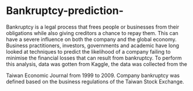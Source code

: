 # Bankruptcy-prediction-
Bankruptcy is a legal process that frees people or businesses from their obligations while also giving creditors a chance to repay them. This can have a severe influence on both the company and the global economy. Business practitioners, investors, governments and academic have long looked at techniques to predict the likelihood of a company failing to minimise the financial losses that can result from bankruptcy. To perform this analysis, data was gotten from Kaggle, the data was collected from the 

Taiwan Economic Journal from 1999 to 2009. Company bankruptcy was defined based on the business regulations of the Taiwan Stock Exchange.
